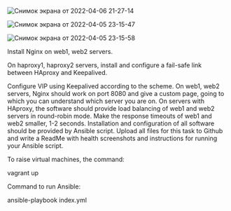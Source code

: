 ![Снимок экрана от 2022-04-06 21-27-14](https://user-images.githubusercontent.com/89969193/162043830-b6d128cf-0936-4b03-9972-857d0cdc2365.png)

![Снимок экрана от 2022-04-05 23-15-47](https://user-images.githubusercontent.com/89969193/161935161-ddf1eaf3-4a37-44ea-8dcd-8f1e3427a8ab.png)

![Снимок экрана от 2022-04-05 23-15-58](https://user-images.githubusercontent.com/89969193/161935167-50357a5d-77d5-4b73-82f0-2c00f84b64ff.png)

Install Nginx on web1, web2 servers. 

On haproxy1, haproxy2 servers, install and configure a fail-safe link between HAproxy and Keepalived. 

Configure VIP using Keepalived according to the scheme. On web1, web2 servers, Nginx should work on port 8080 and give a custom page, going to which you can understand which server you are on. On servers with HAproxy, the software should provide load balancing of web1 and web2 servers in round-robin mode. Make the response timeouts of web1 and web2 smaller, 1-2 seconds. Installation and configuration of all software should be provided by Ansible script. Upload all files for this task to Github and write a ReadMe with health screenshots and instructions for running your Ansible script.

To raise virtual machines, the command:

vagrant up

Command to run Ansible:

ansible-playbook index.yml

